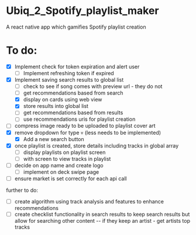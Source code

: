 # Ubiq_2_Spotify_playlist_maker
A react native app which gamifies Spotify playlist creation

# To do:
- [x] Implement check for token expiration and alert user
    - [ ] Implement refreshing token if expired
- [x] Implement saving search results to global list
    - [ ] check to see if song comes with preview url - they do not
    - [ ] get recommendations based from search
    - [x] display on cards using web view
    - [x] store results into global list
    - [ ] get recommendations based from results
    - [ ] use recommendations uris for playlist creation
- [ ] compress image ready to be uploaded to playlist cover art
- [x] remove dropdown for type :skull: (less needs to be implemented)
    - [x] Add a new search button
- [x] once playlist is created, store details including tracks in global array
    - [ ] display playlists on playlist screen
    - [ ] with screen to view tracks in playlist
- [ ] decide on app name and create logo
    - [ ] implement on deck swipe page
- [ ] ensure market is set correctly for each api call 

further to do:
- [ ] create algorithm using track analysis and features to enhance recommendations
- [ ] create checklist functionality in search results to keep search results but allow for searching other content -- if they keep an artist - get artists top tracks
